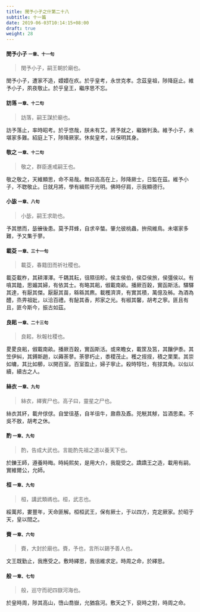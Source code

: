 ```yaml
---
title: 閔予小子之什第二十八
subtitle: 十一篇
date: 2019-06-03T10:14:15+08:00
draft: true
weight: 28
---
```



<h4 id="28.1">閔予小子 <small>一章、十一句</small></h4>

<blockquote>
  <p>閔予小子，嗣王朝於廟也。</p>
</blockquote>

<p id="28.1.1">閔予小子，遭家不造，嬛嬛在疚。於乎皇考，永世克孝。念茲皇祖，陟降庭止。維予小子，夙夜敬止。於乎皇王，繼序思不忘。</p>


<h4 id="28.2">訪落 <small>一章、十二句</small></h4>

<blockquote>
  <p>訪落，嗣王謀於廟也。</p>
</blockquote>

<p id="28.2.1">訪予落止，率時昭考。於乎悠哉，朕未有艾。將予就之，繼猶判渙。維予小子，未堪家多難。紹庭上下，陟降厥家。休矣皇考，以保明其身。</p>


<h4 id="28.3">敬之 <small>一章、十二句</small></h4>

<blockquote>
  <p>敬之，群臣進戒嗣王也。</p>
</blockquote>

<p id="28.3.1">敬之敬之，天維顯思，命不易哉。無曰高高在上，陟降厥士，日監在茲。維予小子，不聦敬止。日就月將，學有緝熙于光明。佛時仔肩，示我顯德行。</p>


<h4 id="28.4">小毖 <small>一章、八句</small></h4>

<blockquote>
  <p>小毖，嗣王求助也。</p>
</blockquote>

<p id="28.4.1">予其懲而，毖<del>彼</del>後患。莫予荓蜂，自求辛螫。肇允彼桃蟲，拚飛維鳥。未堪家多難，予又集于蓼。</p>


<h4 id="28.5">載芟 <small>一章、三十一句</small></h4>

<blockquote>
  <p>載芟，春籍田而祈社稷也。</p>
</blockquote>

<p id="28.5.1">載芟載柞，其耕澤澤。千耦其耘，徂隰徂畛。侯主侯伯，侯亞侯旅，侯彊侯以。有嗿其饁，思媚其婦，有依其士。有略其耜，俶載南畝。播厥百穀，實函斯活。驛驛其達，有厭其傑。厭厭其苗，緜緜其麃。載穫濟濟，有實其積，萬億及秭。為酒為醴，烝畀祖妣，以洽百禮。有飶其香，邦家之光。有椒其馨，胡考之寧。匪且有且，匪今斯今，振古如茲。</p>


<h4 id="28.6">良耜 <small>一章、二十三句</small></h4>

<blockquote>
  <p>良耜，秋報社稷也。</p>
</blockquote>

<p id="28.6.1">畟畟良耜，俶載南畝。播厥百穀，實函斯活。或來瞻女，載筐及筥，其饟伊黍。其笠伊糾，其鎛斯趙，以薅荼蓼。荼蓼朽止，黍稷茂止。穫之挃挃，積之栗栗。其崇如墉，其比如櫛，以開百室。百室盈止，婦子寧止。殺時犉牡，有捄其角。以似以續，續古之人。</p>


<h4 id="28.7">絲衣 <small>一章、九句</small></h4>

<blockquote>
  <p>絲衣，繹賓尸也。高子曰，靈星之尸也。</p>
</blockquote>

<p id="28.7.1">絲衣其紑，載弁俅俅。自堂徂基，自羊徂牛，鼐鼎及鼒。兕觥其觩，旨酒思柔。不吳不敖，胡考之休。</p>


<h4 id="28.8">酌 <small>一章、九句</small></h4>

<blockquote>
  <p>酌，告成大武也。言能酌先祖之道以養天下也。</p>
</blockquote>

<p id="28.8.1">於鑠王師，遵養時晦。時純熙矣，是用大介，我龍受之。蹻蹻王之造，載用有嗣。實維爾公，允師。</p>


<h4 id="28.9">桓 <small>一章、九句</small></h4>

<blockquote>
  <p>桓，講武類禡也。桓，武志也。</p>
</blockquote>

<p id="28.9.1">綏萬邦，婁豐年，天命匪解。桓桓武王，保有厥士，于以四方，克定厥家。於昭于天，皇以間之。</p>


<h4 id="28.10">賚 <small>一章、六句</small></h4>

<blockquote>
  <p>賚，大封於廟也。賚，予也，言所以錫予善人也。</p>
</blockquote>

<p id="28.10.1">文王既勤止，我應受之。敷時繹思，我徂維求定。時周之命，於繹思。</p>


<h4 id="28.11">般 <small>一章、七句</small></h4>

<blockquote>
  <p>般，巡守而祀四嶽河海也。</p>
</blockquote>

<p id="28.11.1">於皇時周，陟其高山，嶞山喬嶽，允猶翕河。敷天之下，裒時之對，時周之命。</p>
